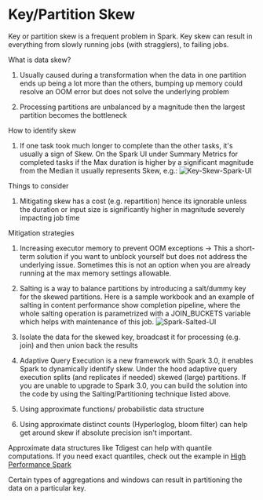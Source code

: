 # Key/Partition Skew

Key or partition skew is a frequent problem in Spark. Key skew can result in everything from slowly running jobs (with stragglers), to failing jobs.


What is data skew?

1. Usually caused during a transformation when the data in one partition ends up being a lot more than the others, bumping up memory could resolve an OOM error but does not solve the underlying problem

1. Processing partitions are unbalanced by a magnitude then the largest partition becomes the bottleneck


How to identify skew

1. If one task took much longer to complete than the other tasks, it's usually a sign of Skew. On the Spark UI under Summary Metrics for completed tasks if the Max duration is higher by a significant magnitude from the Median it usually represents Skew, e.g.:
![Key-Skew-Spark-UI](../imgs/spark-skewed.png)

Things to consider

1. Mitigating skew has a cost (e.g. repartition) hence its ignorable unless the duration or input size is significantly higher in magnitude severely impacting job time


Mitigation strategies

1. Increasing executor memory to prevent OOM exceptions -> This a short-term solution if you want to unblock yourself but does not address the underlying issue. Sometimes this is not an option when you are already running at the max memory settings allowable.

1. Salting is a way to balance partitions by introducing a salt/dummy key for the skewed partitions. Here is a sample workbook and an example of salting in content performance show completion pipeline, where the whole salting operation is parametrized with a JOIN_BUCKETS variable which helps with maintenance of this job.
![Spark-Salted-UI](../imgs/spark-salted.png)

1. Isolate the data for the skewed key, broadcast it for processing (e.g. join) and then union back the results

1. Adaptive Query Execution is a new framework with Spark 3.0, it enables Spark to dynamically identify skew. Under the hood adaptive query execution splits (and replicates if needed) skewed (large) partitions. If you are unable to upgrade to Spark 3.0, you can build the solution into the code by using the Salting/Partitioning technique listed above.

1. Using approximate functions/ probabilistic data structure

1. Using approximate distinct counts (Hyperloglog, bloom filter) can help get around skew if absolute precision isn't important.


Approximate data structures like Tdigest can help with quantile computations.
If you need exact quantiles, check out the example in [High Performance Spark](https://amzn.to/3cmdRw9)


Certain types of aggregations and windows can result in partitioning the data on a particular key.
